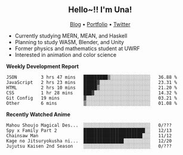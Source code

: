 <h2 align="center">
  Hello~!! I'm Una!
</h2>

<p align="center">
  <a href="https://anarchy.website/">Blog</a> &bull;
  <a href="https://una-ada.github.io/">Portfolio</a> &bull;
  <a href="https://twitter.com/xn__z7x">Twitter</a>
</p>

- Currently studying MERN, MEAN, and Haskell
- Planning to study WASM, Blender, and Unity
- Former physics and mathematics student at UWRF
- Interested in animation and color science

**Weekly Development Report**

<!--START_SECTION:waka-->

```text
JSON         3 hrs 47 mins   █████████▒░░░░░░░░░░░░░░░   36.88 %
JavaScript   2 hrs 23 mins   █████▓░░░░░░░░░░░░░░░░░░░   23.31 %
HTML         2 hrs 10 mins   █████▒░░░░░░░░░░░░░░░░░░░   21.20 %
CSS          1 hr 28 mins    ███▓░░░░░░░░░░░░░░░░░░░░░   14.32 %
Git Config   19 mins         ▓░░░░░░░░░░░░░░░░░░░░░░░░   03.21 %
Other        6 mins          ▒░░░░░░░░░░░░░░░░░░░░░░░░   01.08 %
```

<!--END_SECTION:waka-->

**Recently Watched Anime**

<!-- RECENT-ANIME:START -->

    Mahou Shoujo Magical Des...  ░░░░░░░░░░░░░░░░░░░░░░░░░   0/???
    Spy x Family Part 2          ███████████████████████░░   12/13
    Chainsaw Man                 ██████████████████████░░░   11/12
    Kage no Jitsuryokusha ni...  ███████████████░░░░░░░░░░   12/20
    Jujutsu Kaisen 2nd Season    ░░░░░░░░░░░░░░░░░░░░░░░░░   0/???
<!-- RECENT-ANIME:END -->
